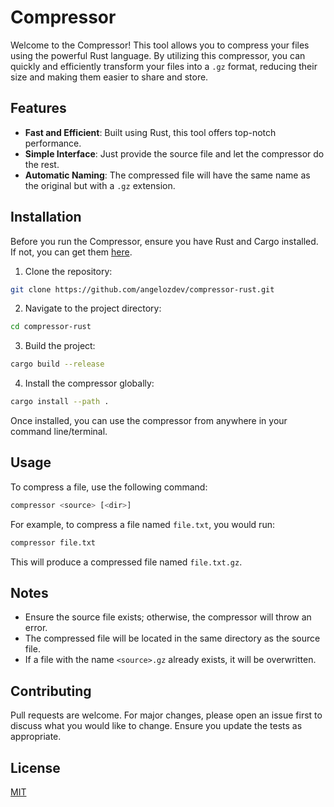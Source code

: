 # Compressor

Welcome to the Compressor! This tool allows you to compress your files using the powerful Rust language. By utilizing this compressor, you can quickly and efficiently transform your files into a `.gz` format, reducing their size and making them easier to share and store.

## Features

- **Fast and Efficient**: Built using Rust, this tool offers top-notch performance.
- **Simple Interface**: Just provide the source file and let the compressor do the rest.
- **Automatic Naming**: The compressed file will have the same name as the original but with a `.gz` extension.

## Installation

Before you run the Compressor, ensure you have Rust and Cargo installed. If not, you can get them [here](https://rustup.rs/).

1. Clone the repository:

```bash
git clone https://github.com/angelozdev/compressor-rust.git
```

2. Navigate to the project directory:

```bash
cd compressor-rust
```

3. Build the project:

```bash
cargo build --release
```

4. Install the compressor globally:

```bash
cargo install --path .
```

Once installed, you can use the compressor from anywhere in your command line/terminal.

## Usage

To compress a file, use the following command:

```bash
compressor <source> [<dir>]
```

For example, to compress a file named `file.txt`, you would run:

```bash
compressor file.txt
```

This will produce a compressed file named `file.txt.gz`.

## Notes

- Ensure the source file exists; otherwise, the compressor will throw an error.
- The compressed file will be located in the same directory as the source file.
- If a file with the name `<source>.gz` already exists, it will be overwritten.

## Contributing

Pull requests are welcome. For major changes, please open an issue first to discuss what you would like to change. Ensure you update the tests as appropriate.

## License

[MIT](https://choosealicense.com/licenses/mit/)
